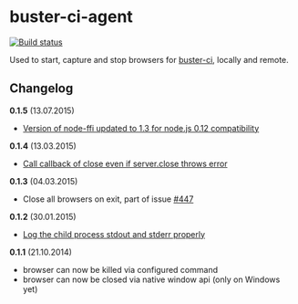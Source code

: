 # buster-ci-agent


[![Build status](https://secure.travis-ci.org/busterjs/buster-ci-agent.png?branch=master)](http://travis-ci.org/busterjs/buster-ci-agent)

Used to start, capture and stop browsers for [buster-ci](http://docs.busterjs.org/en/latest/modules/buster-ci/),
locally and remote.


## Changelog

**0.1.5** (13.07.2015)

* [Version of node-ffi updated to 1.3 for node.js 0.12 compatibility](https://github.com/busterjs/buster-ci-agent/pull/2)

**0.1.4** (13.03.2015)

* [Call callback of close even if server.close throws error](https://github.com/busterjs/buster-ci-agent/commit/7c0e69b)

**0.1.3** (04.03.2015)

* Close all browsers on exit, part of issue [#447](https://github.com/busterjs/buster/issues/447)

**0.1.2** (30.01.2015)

* [Log the child process stdout and stderr properly](https://github.com/busterjs/buster-ci-agent/pull/1)

**0.1.1** (21.10.2014)

* browser can now be killed via configured command
* browser can now be closed via native window api (only on Windows yet)
